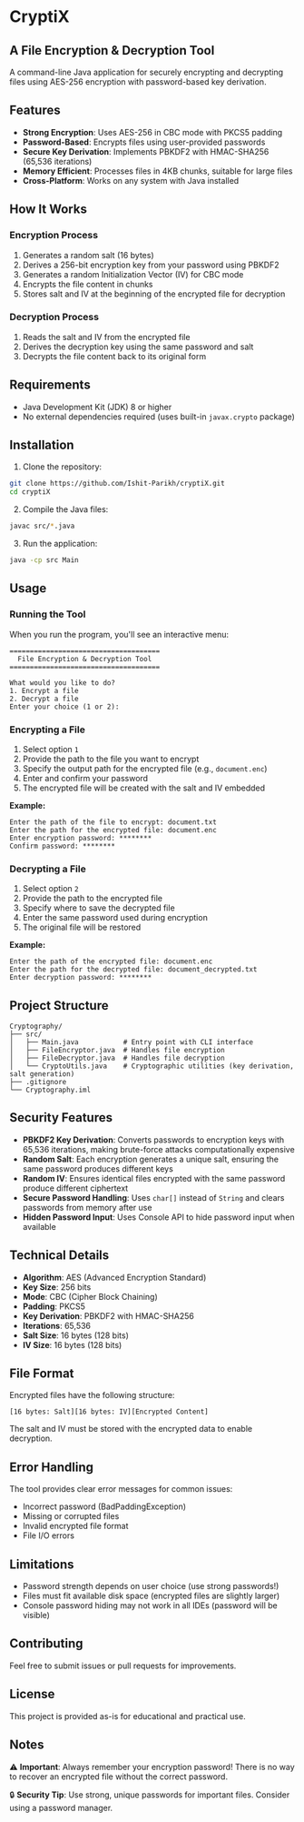 # CryptiX
## A File Encryption & Decryption Tool

A command-line Java application for securely encrypting and decrypting files using AES-256 encryption with password-based key derivation.

## Features

- **Strong Encryption**: Uses AES-256 in CBC mode with PKCS5 padding
- **Password-Based**: Encrypts files using user-provided passwords
- **Secure Key Derivation**: Implements PBKDF2 with HMAC-SHA256 (65,536 iterations)
- **Memory Efficient**: Processes files in 4KB chunks, suitable for large files
- **Cross-Platform**: Works on any system with Java installed

## How It Works

### Encryption Process
1. Generates a random salt (16 bytes)
2. Derives a 256-bit encryption key from your password using PBKDF2
3. Generates a random Initialization Vector (IV) for CBC mode
4. Encrypts the file content in chunks
5. Stores salt and IV at the beginning of the encrypted file for decryption

### Decryption Process
1. Reads the salt and IV from the encrypted file
2. Derives the decryption key using the same password and salt
3. Decrypts the file content back to its original form

## Requirements

- Java Development Kit (JDK) 8 or higher
- No external dependencies required (uses built-in `javax.crypto` package)

## Installation

1. Clone the repository:
```bash
git clone https://github.com/Ishit-Parikh/cryptiX.git
cd cryptiX
```

2. Compile the Java files:
```bash
javac src/*.java
```

3. Run the application:
```bash
java -cp src Main
```

## Usage

### Running the Tool

When you run the program, you'll see an interactive menu:

```
=====================================
  File Encryption & Decryption Tool  
=====================================

What would you like to do?
1. Encrypt a file
2. Decrypt a file
Enter your choice (1 or 2):
```

### Encrypting a File

1. Select option `1`
2. Provide the path to the file you want to encrypt
3. Specify the output path for the encrypted file (e.g., `document.enc`)
4. Enter and confirm your password
5. The encrypted file will be created with the salt and IV embedded

**Example:**
```
Enter the path of the file to encrypt: document.txt
Enter the path for the encrypted file: document.enc
Enter encryption password: ********
Confirm password: ********
```

### Decrypting a File

1. Select option `2`
2. Provide the path to the encrypted file
3. Specify where to save the decrypted file
4. Enter the same password used during encryption
5. The original file will be restored

**Example:**
```
Enter the path of the encrypted file: document.enc
Enter the path for the decrypted file: document_decrypted.txt
Enter decryption password: ********
```

## Project Structure

```
Cryptography/
├── src/
│   ├── Main.java           # Entry point with CLI interface
│   ├── FileEncryptor.java  # Handles file encryption
│   ├── FileDecryptor.java  # Handles file decryption
│   └── CryptoUtils.java    # Cryptographic utilities (key derivation, salt generation)
├── .gitignore
└── Cryptography.iml
```

## Security Features

- **PBKDF2 Key Derivation**: Converts passwords to encryption keys with 65,536 iterations, making brute-force attacks computationally expensive
- **Random Salt**: Each encryption generates a unique salt, ensuring the same password produces different keys
- **Random IV**: Ensures identical files encrypted with the same password produce different ciphertext
- **Secure Password Handling**: Uses `char[]` instead of `String` and clears passwords from memory after use
- **Hidden Password Input**: Uses Console API to hide password input when available

## Technical Details

- **Algorithm**: AES (Advanced Encryption Standard)
- **Key Size**: 256 bits
- **Mode**: CBC (Cipher Block Chaining)
- **Padding**: PKCS5
- **Key Derivation**: PBKDF2 with HMAC-SHA256
- **Iterations**: 65,536
- **Salt Size**: 16 bytes (128 bits)
- **IV Size**: 16 bytes (128 bits)

## File Format

Encrypted files have the following structure:

```
[16 bytes: Salt][16 bytes: IV][Encrypted Content]
```

The salt and IV must be stored with the encrypted data to enable decryption.

## Error Handling

The tool provides clear error messages for common issues:
- Incorrect password (BadPaddingException)
- Missing or corrupted files
- Invalid encrypted file format
- File I/O errors

## Limitations

- Password strength depends on user choice (use strong passwords!)
- Files must fit available disk space (encrypted files are slightly larger)
- Console password hiding may not work in all IDEs (password will be visible)

## Contributing

Feel free to submit issues or pull requests for improvements.

## License

This project is provided as-is for educational and practical use.

## Notes

⚠️ **Important**: Always remember your encryption password! There is no way to recover an encrypted file without the correct password.

🔒 **Security Tip**: Use strong, unique passwords for important files. Consider using a password manager.